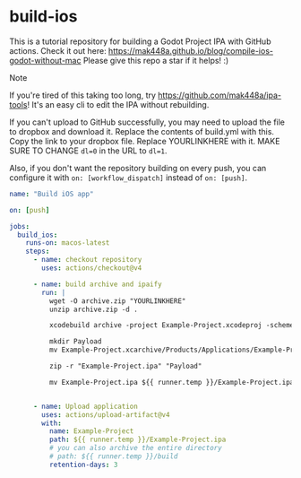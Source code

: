 # build-ios
This is a tutorial repository for building a Godot Project IPA with GitHub actions. Check it out here: https://mak448a.github.io/blog/compile-ios-godot-without-mac
Please give this repo a star if it helps! :)

> [!NOTE]
> If you're tired of this taking too long, try https://github.com/mak448a/ipa-tools! It's an easy cli to edit the IPA without rebuilding.

If you can't upload to GitHub successfully, you may need to upload the file to dropbox and download it. Replace the contents of build.yml with this. Copy the link to your dropbox file. Replace YOURLINKHERE with it. MAKE SURE TO CHANGE `dl=0` in the URL to `dl=1`.

Also, if you don't want the repository building on every push, you can configure it with `on: [workflow_dispatch]` instead of `on: [push]`.




```yaml
name: "Build iOS app"

on: [push]

jobs:
  build_ios:
    runs-on: macos-latest
    steps:
      - name: checkout repository
        uses: actions/checkout@v4

      - name: build archive and ipaify
        run: |
          wget -O archive.zip "YOURLINKHERE"
          unzip archive.zip -d .

          xcodebuild archive -project Example-Project.xcodeproj -scheme 'Example-Project' -archivePath Example-Project.xcarchive -configuration Release CODE_SIGN_IDENTITY="" CODE_SIGNING_REQUIRED=NO

          mkdir Payload
          mv Example-Project.xcarchive/Products/Applications/Example-Project.app Payload/Example-Project.app

          zip -r "Example-Project.ipa" "Payload"

          mv Example-Project.ipa ${{ runner.temp }}/Example-Project.ipa


      - name: Upload application
        uses: actions/upload-artifact@v4
        with:
          name: Example-Project
          path: ${{ runner.temp }}/Example-Project.ipa
          # you can also archive the entire directory
          # path: ${{ runner.temp }}/build
          retention-days: 3
```
